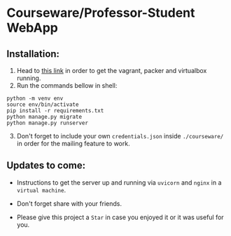 # Courseware/Professor-Student WebApp

## Installation:

1. Head to [this link](https://github.com/AhmadRafiee/Kubernetes_training_with_DockerMe/blob/main/vagrant/vagrant-and-packer.md) in order to get the vagrant, packer and virtualbox running.
2. Run the commands bellow in shell:

```shell
python -m venv env
source env/bin/activate
pip install -r requirements.txt
python manage.py migrate
python manage.py runserver
```

3. Don't forget to include your own `credentials.json` inside `./courseware/` in order for the mailing feature to work.

## Updates to come:

- Instructions to get the server up and running via `uvicorn` and `nginx` in a `virtual machine`.

- Don't forget share with your friends.
- Please give this project a `Star` in case you enjoyed it or it was useful for you.
